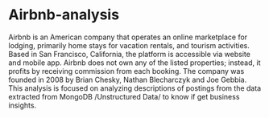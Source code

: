 # Airbnb-analysis
Airbnb is an American company that operates an online marketplace for lodging, primarily home stays for vacation rentals, and tourism activities. Based in San Francisco, California, the platform is accessible via website and mobile app. Airbnb does not own any of the listed properties; instead, it profits by receiving commission from each booking. The company was founded in 2008 by Brian Chesky, Nathan Blecharczyk and Joe Gebbia.  This analysis is focused on analyzing descriptions of postings from the data extracted from MongoDB /Unstructured Data/ to know if get business insights.
